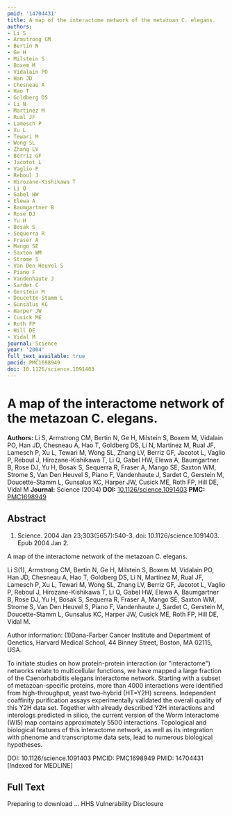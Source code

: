 ```yaml
---
pmid: '14704431'
title: A map of the interactome network of the metazoan C. elegans.
authors:
- Li S
- Armstrong CM
- Bertin N
- Ge H
- Milstein S
- Boxem M
- Vidalain PO
- Han JD
- Chesneau A
- Hao T
- Goldberg DS
- Li N
- Martinez M
- Rual JF
- Lamesch P
- Xu L
- Tewari M
- Wong SL
- Zhang LV
- Berriz GF
- Jacotot L
- Vaglio P
- Reboul J
- Hirozane-Kishikawa T
- Li Q
- Gabel HW
- Elewa A
- Baumgartner B
- Rose DJ
- Yu H
- Bosak S
- Sequerra R
- Fraser A
- Mango SE
- Saxton WM
- Strome S
- Van Den Heuvel S
- Piano F
- Vandenhaute J
- Sardet C
- Gerstein M
- Doucette-Stamm L
- Gunsalus KC
- Harper JW
- Cusick ME
- Roth FP
- Hill DE
- Vidal M
journal: Science
year: '2004'
full_text_available: true
pmcid: PMC1698949
doi: 10.1126/science.1091403
---
```


# A map of the interactome network of the metazoan C. elegans.
**Authors:** Li S, Armstrong CM, Bertin N, Ge H, Milstein S, Boxem M, Vidalain PO, Han JD, Chesneau A, Hao T, Goldberg DS, Li N, Martinez M, Rual JF, Lamesch P, Xu L, Tewari M, Wong SL, Zhang LV, Berriz GF, Jacotot L, Vaglio P, Reboul J, Hirozane-Kishikawa T, Li Q, Gabel HW, Elewa A, Baumgartner B, Rose DJ, Yu H, Bosak S, Sequerra R, Fraser A, Mango SE, Saxton WM, Strome S, Van Den Heuvel S, Piano F, Vandenhaute J, Sardet C, Gerstein M, Doucette-Stamm L, Gunsalus KC, Harper JW, Cusick ME, Roth FP, Hill DE, Vidal M
**Journal:** Science (2004)
**DOI:** [10.1126/science.1091403](https://doi.org/10.1126/science.1091403)
**PMC:** [PMC1698949](https://www.ncbi.nlm.nih.gov/pmc/articles/PMC1698949/)

## Abstract

1. Science. 2004 Jan 23;303(5657):540-3. doi: 10.1126/science.1091403. Epub 2004 
Jan 2.

A map of the interactome network of the metazoan C. elegans.

Li S(1), Armstrong CM, Bertin N, Ge H, Milstein S, Boxem M, Vidalain PO, Han JD, 
Chesneau A, Hao T, Goldberg DS, Li N, Martinez M, Rual JF, Lamesch P, Xu L, 
Tewari M, Wong SL, Zhang LV, Berriz GF, Jacotot L, Vaglio P, Reboul J, 
Hirozane-Kishikawa T, Li Q, Gabel HW, Elewa A, Baumgartner B, Rose DJ, Yu H, 
Bosak S, Sequerra R, Fraser A, Mango SE, Saxton WM, Strome S, Van Den Heuvel S, 
Piano F, Vandenhaute J, Sardet C, Gerstein M, Doucette-Stamm L, Gunsalus KC, 
Harper JW, Cusick ME, Roth FP, Hill DE, Vidal M.

Author information:
(1)Dana-Farber Cancer Institute and Department of Genetics, Harvard Medical 
School, 44 Binney Street, Boston, MA 02115, USA.

To initiate studies on how protein-protein interaction (or "interactome") 
networks relate to multicellular functions, we have mapped a large fraction of 
the Caenorhabditis elegans interactome network. Starting with a subset of 
metazoan-specific proteins, more than 4000 interactions were identified from 
high-throughput, yeast two-hybrid (HT=Y2H) screens. Independent coaffinity 
purification assays experimentally validated the overall quality of this Y2H 
data set. Together with already described Y2H interactions and interologs 
predicted in silico, the current version of the Worm Interactome (WI5) map 
contains approximately 5500 interactions. Topological and biological features of 
this interactome network, as well as its integration with phenome and 
transcriptome data sets, lead to numerous biological hypotheses.

DOI: 10.1126/science.1091403
PMCID: PMC1698949
PMID: 14704431 [Indexed for MEDLINE]

## Full Text

Preparing to download ... HHS Vulnerability Disclosure
